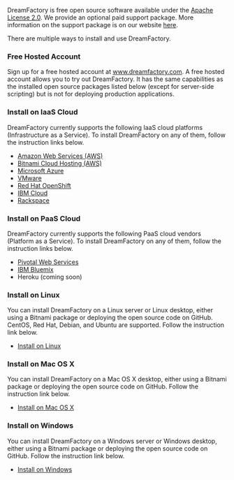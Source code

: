DreamFactory is free open source software available under the [Apache License 2.0](http://www.apache.org/licenses/LICENSE-2.0.html). We provide an optional paid support package. More information on the support package is on our website [here](http://www.dreamfactory.com/pricing/support). 

There are multiple ways to install and use DreamFactory. 

### Free Hosted Account

Sign up for a free hosted account at <a href="http://www.dreamfactory.com">www.dreamfactory.com</a>. A free hosted account allows you to try out DreamFactory. It has the same capabilities as the installed open source packages listed below (except for server-side scripting) but is not for deploying production applications. 

### Install on IaaS Cloud

DreamFactory currently supports the following IaaS cloud platforms (Infrastructure as a Service). To install DreamFactory on any of them, follow the instruction links below.

* [Amazon Web Services (AWS)](https://bitnami.com/stack/dreamfactory/cloud/amazon)   
* [Bitnami Cloud Hosting (AWS)](https://bitnami.com/stack/dreamfactory/cloud)   
* [Microsoft Azure](https://bitnami.com/stack/dreamfactory/cloud/azure)
* [VMware](https://bitnami.com/stack/dreamfactory/virtual-machine)
* [Red Hat OpenShift](https://www.dreamfactory.com/openshiftlanding)
* [IBM Cloud](https://www.dreamfactory.com/ibmcloudlanding)
* [Rackspace](https://www.dreamfactory.com/rackspacelanding)  

### Install on PaaS Cloud

DreamFactory currently supports the following PaaS cloud vendors (Platform as a Service). To install DreamFactory on any of them, follow the instruction links below.

* [Pivotal Web Services](http://www.dreamfactory.com/pwslanding)
* [IBM Bluemix](https://www.dreamfactory.com/bluemixlanding)
* Heroku (coming soon)

### Install on Linux

You can install DreamFactory on a Linux server or Linux desktop, either using a Bitnami package or deploying the open source code on GitHub. CentOS, Red Hat, Debian, and Ubuntu are supported. Follow the instruction link below. 

* [Install on Linux](Install-on-Linux)

### Install on Mac OS X

You can install DreamFactory on a Mac OS X desktop, either using a Bitnami package or deploying the open source code on GitHub. Follow the instruction link below. 

* [Install on Mac OS X](Install-Mac-OS-X)

### Install on Windows

You can install DreamFactory on a Windows server or Windows desktop, either using a Bitnami package or deploying the open source code on GitHub. Follow the instruction link below. 

* [Install on Windows](Install-Microsoft-Windows)
